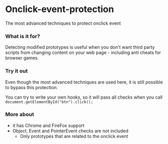 # Onclick-event-protection
The most advanced techniques to protect onclick event

### What is it for?
Detecting modified prototypes is useful when you don't want third party scripts from changing content on your web page - including anti cheats for browser games.

### Try it out
Even though the most advanced techniques are used here, it is still possible to bypass this protection.

You can try to write your own hooks, so it will pass all checks when you call `document.getElementById("btn").click();`

### More about
- it has Chrome and FireFox support
- Object, Event and PointerEvent checks are not included
  - Only prototypes that are related to the onclick event
